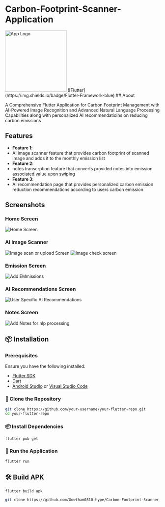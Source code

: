 # Carbon-Footprint-Scanner-Application


<img src="logo.png" alt="App Logo" width="200"/>
![Flutter](https://img.shields.io/badge/Flutter-Framework-blue)
## About

A Comprehensive Flutter Application for Carbon Footprint Management with AI-Powered Image Recognition and Advanced Natural Language Processing Capabilities along with personalized 
AI recommendatioins on reducing carbon emissions

## Features

- **Feature 1**:
- AI image scanner feature that provides carbon footprint of scanned image and adds it to the monthly emission list
- **Feature 2**:
- notes transcrption feature that converts provided notes into emission associated value upon swiping
- **Feature 3**:
- AI recommendation page that provides personalized carbon emission reduction recommendations according to users carbon emission

## Screenshots

### Home Screen
![Home Screen](Screenshots/home%20page/Screenshot%202024-11-19%20230251.png) <!-- Replace with actual screenshot path -->

### AI Image Scanner
![Image scan or upload Screen](Screenshots/Image%20Scanner/Screenshot%202024-11-19%20230707.png) 
![Image check screen](Screenshots/Image%20Scanner/Screenshot%202024-11-19%20230729.png) <!-- Replace with actual screenshot path -->

### Emission Screen
![Add EMmissions](Screenshots/Add%20Emission/Screenshot%202024-11-19%20230309.png)

### AI Recommendations Screen
![User Specific AI Recommendations](Screenshots/AI%20Recommendation/Screenshot%202024-11-19%20230500.png)

### Notes Screen
![Add Notes for nlp processing](Screenshots/Notes%20Add/Screenshot%202024-11-19%20230618.png)<!-- Replace with actual screenshot path -->


## 📦 Installation

### Prerequisites
Ensure you have the following installed:
- [Flutter SDK](https://flutter.dev/docs/get-started/install)
- [Dart](https://dart.dev/get-dart)
- [Android Studio](https://developer.android.com/studio) or [Visual Studio Code](https://code.visualstudio.com/)

### 🔽 Clone the Repository
```sh
git clone https://github.com/your-username/your-flutter-repo.git
cd your-flutter-repo
```

### 📦 Install Dependencies
```sh
flutter pub get
```

### 🏃 Run the Application
```sh
flutter run
```

## 🛠 Build APK
```sh
flutter build apk
```
   ```bash
   git clone https://github.com/Gowtham0810-hype/Carbon-Footprint-Scanner-Application
